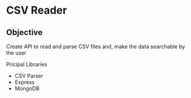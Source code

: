 # CSV Reader

## Objective 
Create API to read and parse CSV files and, make the data searchable by the user  

Pricipal Libraries
 - CSV Parser
 - Express
 - MongoDB
